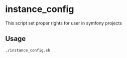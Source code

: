 # instance_config

This script set proper rights for user in symfony projects

## Usage

```bash
./instance_config.sh
```
